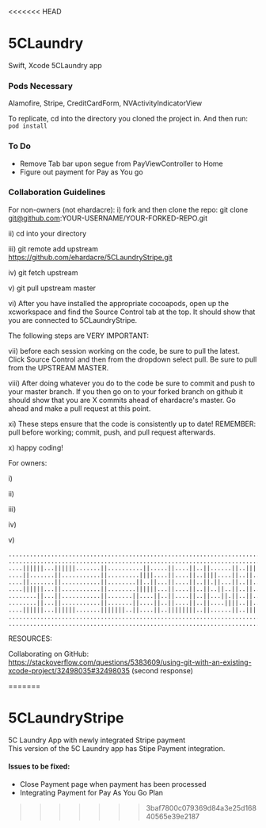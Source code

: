 
<<<<<<< HEAD
# 5CLaundry
Swift, Xcode 5CLaundry app


### Pods Necessary
Alamofire, 
Stripe, 
CreditCardForm,
NVActivityIndicatorView

To replicate, cd into the directory you cloned the project in. And then run: ```pod install```

### To Do
* Remove Tab bar upon segue from PayViewController to Home
* Figure out payment for Pay as You go



### Collaboration Guidelines

For non-owners (not ehardacre):
i) fork and then clone the repo: git clone git@github.com:YOUR-USERNAME/YOUR-FORKED-REPO.git

ii) cd into your directory

iii) git remote add upstream https://github.com/ehardacre/5CLaundryStripe.git

iv) git fetch upstream

v) git pull upstream master

vi) After you have installed the appropriate cocoapods, open up the xcworkspace and find the Source Control tab at the top. It should show that you are connected to 5CLaundryStripe. 

The following steps are VERY IMPORTANT:

vii) before each session working on the code, be sure to pull the latest. Click Source Control and then from the dropdown select pull. Be sure to pull from the UPSTREAM MASTER.

viii) After doing whatever you do to the code be sure to commit and push to your master branch. If you then go on to your forked branch on github it should show that you are X commits ahead of ehardacre's master. Go ahead and make a pull request at this point. 

xi) These steps ensure that the code is consistently up to date! REMEMBER: pull before working; commit, push, and pull request afterwards. 

x) happy coding!



For owners:

i)

ii)

iii)

iv)

v)

```
....................................................................................................
....................................................................................................
....||||||...||||||.......||..........||.....||....||..||......||..|||||.....||||||...||......||....
....||.......||...........||.........||||....||....||..||||....||..||...||...||...||...||....||.....
....||.......||...........||........||..||...||....||..||.||...||..||....||..||...||....||..||......
....||||||...||...........||........||||||...||....||..||..||..||..||....||..||||||.......||........
........||...||...........||.......||....||..||....||..||...||.||..||....||..||||.........||........
........||...||...........||.......||....||..||....||..||....||||..||...||...||.||........||........
....||||||...||||||.......|||||||..||....||..||||||||..||......||..|||||.....||..|||......||........
....................................................................................................
....................................................................................................
```




RESOURCES:

Collaborating on GitHub:
https://stackoverflow.com/questions/5383609/using-git-with-an-existing-xcode-project/32498035#32498035
(second response)





=======
# 5CLaundryStripe
5C Laundry App with newly integrated Stripe payment <br />
This version of the 5C Laundry app has Stipe Payment integration.<br />
#### Issues to be fixed: <br />
* Close Payment page when payment has been processed <br />
* Integrating Payment for Pay As You Go Plan
>>>>>>> 3baf7800c079369d84a3e25d16840565e39e2187
